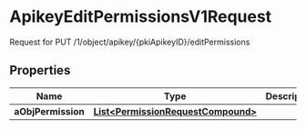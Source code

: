 

# ApikeyEditPermissionsV1Request

Request for PUT /1/object/apikey/{pkiApikeyID}/editPermissions

## Properties

| Name | Type | Description | Notes |
|------------ | ------------- | ------------- | -------------|
|**aObjPermission** | [**List&lt;PermissionRequestCompound&gt;**](PermissionRequestCompound.md) |  |  |



